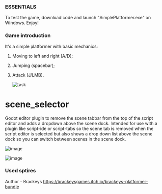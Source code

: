 ### ESSENTIALS

To test the game, download code and launch "SimplePlatformer.exe" on Windows. Enjoy!


### Game introduction
It's a simple platformer with basic mechanics:
1) Moving to left and right (A/D);
2) Jumping (spacebar);
3) Attack (J/LMB).


   ![task](https://github.com/user-attachments/assets/4981ec66-f5f4-48b0-82d7-51d2912c93c7)



# scene_selector
Godot editor plugin to remove the scene tabbar from the top of the script editor and adds a dropdown above the scene dock.  Intended for use with a plugin like script-ide or script-tabs so the scene tab is removed when the script editor is selected but also shows a drop down list above the scene dock so you can switch between scenes in the scene dock.

![image](https://github.com/user-attachments/assets/2c4ca5e2-b55f-41e1-b514-28d1f8556b4f)

![image](https://github.com/user-attachments/assets/f5f12007-b897-4355-9c05-049a136f1515)

### Used sptires
Author - Brackeys https://brackeysgames.itch.io/brackeys-platformer-bundle
